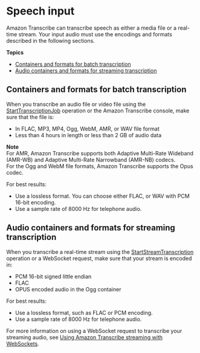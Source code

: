# Speech input<a name="input"></a>

Amazon Transcribe can transcribe speech as either a media file or a real\-time stream\. Your input audio must use the encodings and formats described in the following sections\.

**Topics**
+ [Containers and formats for batch transcription](#file-format)
+ [Audio containers and formats for streaming transcription](#streaming-format)

## Containers and formats for batch transcription<a name="file-format"></a>

When you transcribe an audio file or video file using the [StartTranscriptionJob](API_StartTranscriptionJob.md) operation or the Amazon Transcribe console, make sure that the file is:
+ In FLAC, MP3, MP4, Ogg, WebM, AMR, or WAV file format
+ Less than 4 hours in length or less than 2 GB of audio data

**Note**  
For AMR, Amazon Transcribe supports both Adaptive Multi\-Rate Wideband \(AMR\-WB\) and Adaptive Multi\-Rate Narrowband \(AMR\-NB\) codecs\.  
For the Ogg and WebM file formats, Amazon Transcribe supports the Opus codec\.

For best results: 
+ Use a lossless format\. You can choose either FLAC, or WAV with PCM 16\-bit encoding\.
+ Use a sample rate of 8000 Hz for telephone audio\.

## Audio containers and formats for streaming transcription<a name="streaming-format"></a>

When you transcribe a real\-time stream using the [StartStreamTranscription](API_streaming_StartStreamTranscription.md) operation or a WebSocket request, make sure that your stream is encoded in:
+ PCM 16\-bit signed little endian
+ FLAC
+ OPUS encoded audio in the Ogg container

For best results:
+ Use a lossless format, such as FLAC or PCM encoding\.
+ Use a sample rate of 8000 Hz for telephone audio\.

For more information on using a WebSocket request to transcribe your streaming audio, see [Using Amazon Transcribe streaming with WebSockets](websocket.md)\.